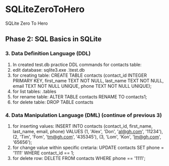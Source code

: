 # SQLiteZeroToHero
SQLite Zero To Hero

## Phase 2: SQL Basics in SQLite

### 3. Data Definition Language (DDL)

1. In created test.db practice DDL commands for contacts table:
1. edit database: sqlite3.exe .\test.db
1. for creating table: CREATE TABLE contacts (contact_id INTEGER PRIMARY KEY, first_name TEXT NOT NULL, last_name TEXT NOT NULL, email TEXT NOT NULL UNIQUE, phone TEXT NOT NULL UNIQUE);
1. for list tables: .tables
1. for rename table: ALTER TABLE contacts RENAME TO contacts1;
1. for delete table: DROP TABLE contacts

### 4. Data Manipulation Language (DML) (continue of previous 3)

1. for inserting values: INSERT INTO contacts (contact_id, first_name, last_name, email, phone) VALUES (1, 'Alex', 'Don', 'al@gh.com', '11234'), (2, 'Tim', 'Fom', 'tm@gh.com', '435345'), (3, 'Lom', 'Kon', 'lm@gh.com', '65656');
1. for change value within specific cretaria: UPDATE contacts SET phone = '1111' WHERE contact_id == 1;
1. for delete row: DELETE FROM contacts WHERE phone == '1111';
